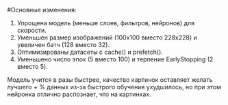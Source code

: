 #Основные изменения:
1.	Упрощена модель (меньше слоев, фильтров, нейронов) для скорости.
2.	Уменьшен размер изображений (100x100 вместо 228x228) и увеличен батч (128 вместо 32).
3.	Оптимизированы датасеты с cache() и prefetch().
4.	Уменьшено число эпох (5 вместо 100) и терпение EarlyStopping (2 вместо 5).

Модель учится в разы быстрее, качество картинок оставляет желать лучшего + % данных из-за быстрого обучения ухудшилось, но при этом нейронка отлично распознает, что на картинках.
